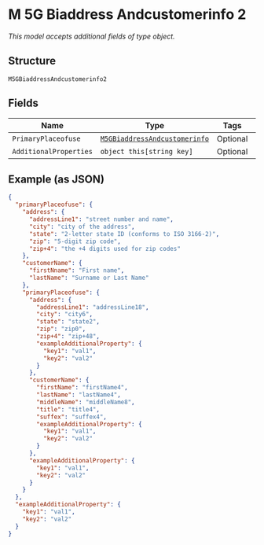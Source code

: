 
# M 5G Biaddress Andcustomerinfo 2

*This model accepts additional fields of type object.*

## Structure

`M5GBiaddressAndcustomerinfo2`

## Fields

| Name | Type | Tags | Description |
|  --- | --- | --- | --- |
| `PrimaryPlaceofuse` | [`M5GBiaddressAndcustomerinfo`](../../doc/models/m-5g-biaddress-andcustomerinfo.md) | Optional | - |
| `AdditionalProperties` | `object this[string key]` | Optional | - |

## Example (as JSON)

```json
{
  "primaryPlaceofuse": {
    "address": {
      "addressLine1": "street number and name",
      "city": "city of the address",
      "state": "2-letter state ID (conforms to ISO 3166-2)",
      "zip": "5-digit zip code",
      "zip+4": "the +4 digits used for zip codes"
    },
    "customerName": {
      "firstNname": "First name",
      "lastName": "Surname or Last Name"
    },
    "primaryPlaceofuse": {
      "address": {
        "addressLine1": "addressLine18",
        "city": "city6",
        "state": "state2",
        "zip": "zip0",
        "zip+4": "zip+48",
        "exampleAdditionalProperty": {
          "key1": "val1",
          "key2": "val2"
        }
      },
      "customerName": {
        "firstName": "firstName4",
        "lastName": "lastName4",
        "middleName": "middleName8",
        "title": "title4",
        "suffex": "suffex4",
        "exampleAdditionalProperty": {
          "key1": "val1",
          "key2": "val2"
        }
      },
      "exampleAdditionalProperty": {
        "key1": "val1",
        "key2": "val2"
      }
    }
  },
  "exampleAdditionalProperty": {
    "key1": "val1",
    "key2": "val2"
  }
}
```

